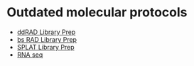    
 # Outdated molecular protocols
    
  * [ddRAD Library Prep](molecprot_ddradlibprep.md)
  * [bs RAD Library Prep](molecprot_bsddradlibprep.md)
  * [SPLAT Library Prep](molecprot_splatlibraryprep.md)
  * [RNA seq](molecprot_rnaseqlibraryprep.md)
